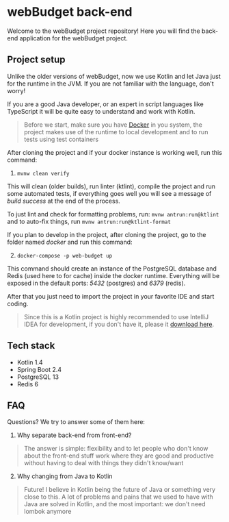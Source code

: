 # webBudget back-end

Welcome to the webBudget project repository! Here you will find the back-end application for the webBudget 
project.

## Project setup

Unlike the older versions of webBudget, now we use Kotlin and let Java just for the runtime in the JVM. If you are not 
familiar with the language, don't worry! 

If you are a good Java developer, or an expert in script languages like TypeScript it will be quite easy to understand 
and work with Kotlin. 

> Before we start, make sure you have [Docker](https://docs.docker.com/get-docker/) in you system, the project makes use 
> of the runtime to local development and to run tests using test containers

After cloning the project and if your docker instance is working well, run this command:

1. `mvnw clean verify` 

This will clean (older builds), run linter (ktlint), compile the project and run some automated tests, if everything 
goes well you will see a message of _build success_ at the end of the process.

To just lint and check for formatting problems, run: `mvnw antrun:run@ktlint` and to auto-fix things, run 
`mvnw antrun:run@ktlint-format`

If you plan to develop in the project, after cloning the project, go to the folder named _docker_ and run this command:

2. `docker-compose -p web-budget up`

This command should create an instance of the PostgreSQL database and Redis (used here to for cache) inside the docker
runtime. Everything will be exposed in the default ports: _5432_ (postgres) and _6379_ (redis).

After that you just need to import the project in your favorite IDE and start coding.

> Since this is a Kotlin project is highly recommended to use IntelliJ IDEA for development, if you don't have
> it, please it [download here](https://www.jetbrains.com/?from=webBudget).

## Tech stack

- Kotlin 1.4
- Spring Boot 2.4
- PostgreSQL 13
- Redis 6

## FAQ

Questions? We try to answer some of them here:

1. Why separate back-end from front-end?
> The answer is simple: flexibility and to let people who don't know about the front-end stuff work where they are good 
> and productive without having to deal with things they didn't know/want

2. Why changing from Java to Kotlin
> Future! I believe in Kotlin being the future of Java or something very close to this. A lot of problems and pains that 
> we used to have with Java are solved in Kotlin, and the most important: we don't need lombok anymore